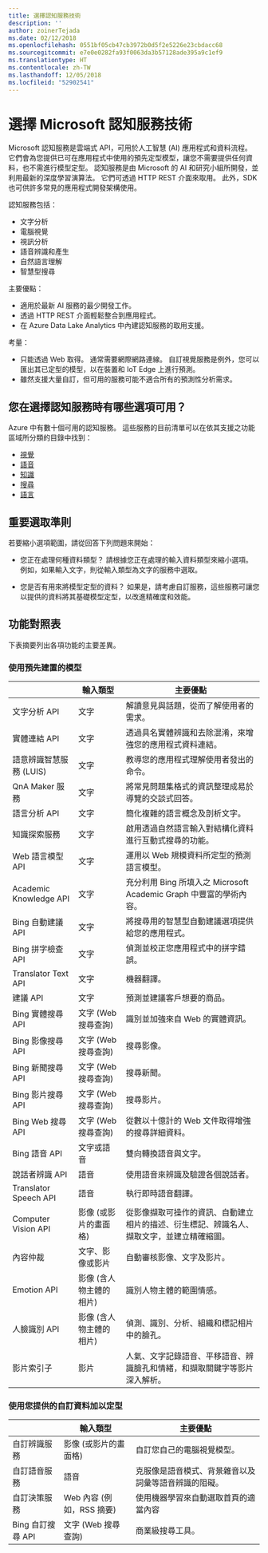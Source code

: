 ```yaml
---
title: 選擇認知服務技術
description: ''
author: zoinerTejada
ms.date: 02/12/2018
ms.openlocfilehash: 0551bf05cb47cb3972b0d5f2e5226e23cbdacc68
ms.sourcegitcommit: e7e0e0282fa93f0063da3b57128ade395a9c1ef9
ms.translationtype: HT
ms.contentlocale: zh-TW
ms.lasthandoff: 12/05/2018
ms.locfileid: "52902541"
---
```

# <a name="choosing-a-microsoft-cognitive-services-technology"></a>選擇 Microsoft 認知服務技術

Microsoft 認知服務是雲端式 API，可用於人工智慧 (AI) 應用程式和資料流程。 它們會為您提供已可在應用程式中使用的預先定型模型，讓您不需要提供任何資料，也不需進行模型定型。 認知服務是由 Microsoft 的 AI 和研究小組所開發，並利用最新的深度學習演算法。 它們可透過 HTTP REST 介面來取用。 此外，SDK 也可供許多常見的應用程式開發架構使用。

認知服務包括：

* 文字分析
* 電腦視覺
* 視訊分析
* 語音辨識和產生
* 自然語言理解
* 智慧型搜尋

主要優點：

* 適用於最新 AI 服務的最少開發工作。
* 透過 HTTP REST 介面輕鬆整合到應用程式。
* 在 Azure Data Lake Analytics 中內建認知服務的取用支援。

考量：

* 只能透過 Web 取得。 通常需要網際網路連線。 自訂視覺服務是例外，您可以匯出其已定型的模型，以在裝置和 IoT Edge 上進行預測。
* 雖然支援大量自訂，但可用的服務可能不適合所有的預測性分析需求。

## <a name="what-are-your-options-when-choosing-amongst-the-cognitive-services"></a>您在選擇認知服務時有哪些選項可用？
Azure 中有數十個可用的認知服務。 這些服務的目前清單可以在依其支援之功能區域所分類的目錄中找到：
- [視覺](https://azure.microsoft.com/services/cognitive-services/directory/vision/)
- [語音](https://azure.microsoft.com/services/cognitive-services/directory/speech/)
- [知識](https://azure.microsoft.com/services/cognitive-services/directory/know/)
- [搜尋](https://azure.microsoft.com/services/cognitive-services/directory/search/)
- [語言](https://azure.microsoft.com/services/cognitive-services/directory/lang/)

## <a name="key-selection-criteria"></a>重要選取準則

若要縮小選項範圍，請從回答下列問題來開始：

- 您正在處理何種資料類型？ 請根據您正在處理的輸入資料類型來縮小選項。 例如，如果輸入文字，則從輸入類型為文字的服務中選取。 

- 您是否有用來將模型定型的資料？ 如果是，請考慮自訂服務，這些服務可讓您以提供的資料將其基礎模型定型，以改進精確度和效能。 

## <a name="capability-matrix"></a>功能對照表

下表摘要列出各項功能的主要差異。 

### <a name="uses-prebuilt-models"></a>使用預先建置的模型

|                                                   |             輸入類型              |                                                                                主要優點                                                                                |
|---------------------------------------------------|-------------------------------------|---------------------------------------------------------------------------------------------------------------------------------------------------------------------------|
|                文字分析 API                 |                文字                 |                                                       解讀意見與話題，從而了解使用者的需求。                                                        |
|                實體連結 API                 |                文字                 |                                               透過具名實體辨識和去除混淆，來增強您的應用程式資料連結。                                               |
| 語意辨識智慧服務 (LUIS) |                文字                 |                                                          教導您的應用程式理解使用者發出的命令。                                                          |
|                 QnA Maker 服務                 |                文字                 |                                             將常見問題集格式的資訊整理成易於導覽的交談式回答。                                              |
|              語言分析 API              |                文字                 |                                                            簡化複雜的語言概念及剖析文字。                                                             |
|           知識探索服務           |                文字                 |                                          啟用透過自然語言輸入對結構化資料進行互動式搜尋的功能。                                          |
|              Web 語言模型 API               |                文字                 |                                                         運用以 Web 規模資料所定型的預測語言模型。                                                         |
|              Academic Knowledge API               |                文字                 |                                        充分利用 Bing 所填入之 Microsoft Academic Graph 中豐富的學術內容。                                         |
|               Bing 自動建議 API                |                文字                 |                                                        將搜尋用的智慧型自動建議選項提供給您的應用程式。                                                        |
|               Bing 拼字檢查 API                |                文字                 |                                                             偵測並校正您應用程式中的拼字錯誤。                                                             |
|                Translator Text API                |                文字                 |                                                                           機器翻譯。                                                                            |
|                建議 API                |                文字                 |                                                             預測並建議客戶想要的商品。                                                              |
|              Bing 實體搜尋 API               |       文字 (Web 搜尋查詢)       |                                                           識別並加強來自 Web 的實體資訊。                                                           |
|               Bing 影像搜尋 API               |       文字 (Web 搜尋查詢)       |                                                                            搜尋影像。                                                                             |
|               Bing 新聞搜尋 API                |       文字 (Web 搜尋查詢)       |                                                                             搜尋新聞。                                                                              |
|               Bing 影片搜尋 API               |       文字 (Web 搜尋查詢)       |                                                                            搜尋影片。                                                                             |
|                Bing Web 搜尋 API                |       文字 (Web 搜尋查詢)       |                                                        從數以十億計的 Web 文件取得增強的搜尋詳細資料。                                                        |
|                  Bing 語音 API                  |           文字或語音            |                                                                  雙向轉換語音與文字。                                                                   |
|              說話者辨識 API              |               語音                |                                                       使用語音來辨識及驗證各個說話者。                                                        |
|               Translator Speech API               |               語音                |                                                                   執行即時語音翻譯。                                                                   |
|                Computer Vision API                |    影像 (或影片的畫面格)    | 從影像擷取可操作的資訊、自動建立相片的描述、衍生標記、辨識名人、擷取文字，並建立精確縮圖。 |
|                 內容仲裁                 |        文字、影像或影片        |                                                               自動審核影像、文字及影片。                                                                |
|                    Emotion API                    | 影像 (含人物主體的相片) |                                                              識別人物主體的範圍情感。                                                               |
|                     人臉識別 API                      | 影像 (含人物主體的相片) |                                                       偵測、識別、分析、組織和標記相片中的臉孔。                                                       |
|                   影片索引子                   |                影片                |                        人氣、文字記錄語音、平移語音、辨識臉孔和情緒，和擷取關鍵字等影片深入解析。                         |

### <a name="trained-with-custom-data-you-provide"></a>使用您提供的自訂資料加以定型

| | 輸入類型 | 主要優點 |
| --- | --- | --- |
| 自訂辨識服務 | 影像 (或影片的畫面格) | 自訂您自己的電腦視覺模型。 |
| 自訂語音服務 | 語音 | 克服像是語音模式、背景雜音以及詞彙等語音辨識的阻礙。 | 
| 自訂決策服務 | Web 內容 (例如，RSS 摘要) | 使用機器學習來自動選取首頁的適當內容 |
| Bing 自訂搜尋 API | 文字 (Web 搜尋查詢) | 商業級搜尋工具。 |

